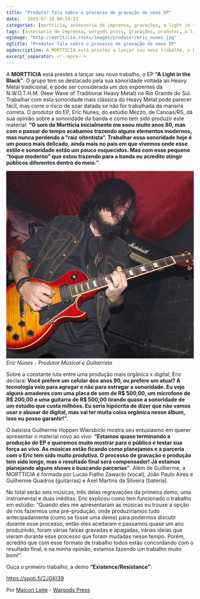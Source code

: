```yaml
---
title: "Produtor fala sobre o processo de gravação do novo EP"
date:   2019-07-18 00:54:23
categories: [mortticia, assessoria de imprensa, gravações, a light in the black]
tags: [assessoria de imprensa, wargods press, gravações, produtor, a light in the black, nwothm]
ogimage: "http://mortticia.rocks/images/producer/eric_nunes.jpg"
ogtitle: "Produtor fala sobre o processo de gravação do novo EP"
ogdescription: A MORTTICIA está prestes a lançar seu novo trabalho, o EP  “A Light in the Black”.
excerpt_separator: <!--more-->
---
```


A **MORTTICIA** está prestes a lançar seu novo trabalho, o EP **“A Light in the Black”**. O grupo tem se destacado pela sua sonoridade voltada ao Heavy Metal tradicional, e pode ser considerada um dos expoentes da N.W.O.T.H.M. (New Wave of Traditional Heavy Metal) no Rio Grande do Sul. <!--more-->Trabalhar com esta sonoridade mais clássica do Heavy Metal pode parecer fácil, mas corre o risco de soar datada se não for trabalhada da maneira correta. O produtor do EP, Eric Nunes, do estúdio Mezzo, de Canoas/RS, dá sua opinião sobre a sonoridade da banda e como tem sido produzir este material: **“O som da Mortticia inicialmente me soou muito anos 80, mas com o passar do tempo acabamos trazendo alguns elementos modernos, mas nunca perdendo a “raiz oitentista”. Trabalhar essa sonoridade hoje é um pouco mais delicado, ainda mais no país em que vivemos onde esse estilo e sonoridade estão um pouco esquecidos. Mas com esse pequeno “toque moderno” que estou trazendo para a banda eu acredito atingir públicos diferentes dentro do meio.”**.

![](/images/producer/eric_nunes.jpg)
*Eric Nunes - Produtor Musical e Guitarrista*

Sobre a constante luta entre uma produção mais orgânica x digital, Eric declara: **Você prefere um celular dos anos 90, ou prefere um atual? A tecnologia veio para agregar e não para estragar a sonoridade. Eu vejo alguns amadores com uma placa de som de R$ 500,00, um microfone de R$ 200,00 e uma guitarra de R$ 500,00 tirando quase a sonoridade de um estúdio que custa milhões. Eu seria hipócrita de dizer que não vamos usar e abusar do digital, mas vai ter muita coisa orgânica nesse álbum, isso eu posso garantir!”**.

O baixista Guilherme Hoppen Wiersbicki mostra seu entusiasmo em querer apresentar o material novo ao vivo: **“Estamos quase terminando a produção do EP e queremos muito mostrar para o público e testar sua força ao vivo. As músicas estão ficando como planejamos e a parceria com o Eric tem sido muito produtiva. O processo de gravação e produção tem sido longo, mas o resultado final será compensador! Já estamos planejando alguns shows e buscando parcerias”**. Além de Guilherme, a MORTTICIA é formada por Lucas Fialho Zawacki (vocal), João Paulo Aires e Guilherme Quadros (guitarras) e Axel Martins da Silveira (bateria).

No total serão seis músicas, três delas regravações da primeira demo, uma instrumental e duas inéditas. Eric explicou como tem funcionado o trabalho em estúdio: “Quando eles me apresentaram as músicas eu trouxe a opção de nós fazermos uma pré-produção, onde produziríamos tudo antecipadamente (como se fosse uma demo) para podermos discutir durante esse processo, então eles aceitaram e passamos quase um ano produzindo, foram várias faixas gravadas e apagadas, várias ideias que vieram durante esse processo que foram mudadas nesse tempo. Porém, acredito que com esse formato de trabalho todos estão concordando com o resultado final, e na minha opinião, estamos fazendo um trabalho muito bom!”.

Ouça o primeiro trabalho, a demo **“Existence/Resistance”**:

<https://spoti.fi/2JGKI39>

Por <a href="https://www.facebook.com/MaiconLeite" target="_blank">Maicon Leite</a> - <a href="https://www.facebook.com/wargodspress/" target="_blank">Wargods Press</a>